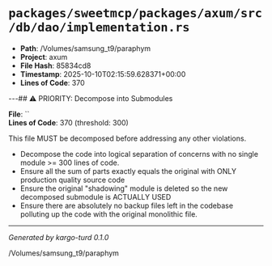 # `packages/sweetmcp/packages/axum/src/db/dao/implementation.rs`

- **Path**: /Volumes/samsung_t9/paraphym
- **Project**: axum
- **File Hash**: 85834cd8  
- **Timestamp**: 2025-10-10T02:15:59.628371+00:00  
- **Lines of Code**: 370

---## ⚠️ PRIORITY: Decompose into Submodules

**File**: ``  
**Lines of Code**: 370 (threshold: 300)

This file MUST be decomposed before addressing any other violations.

- Decompose the code into logical separation of concerns with no single module >= 300 lines of code. 
- Ensure all the sum of parts exactly equals the original with ONLY production quality source code
- Ensure the original "shadowing" module is deleted so the new decomposed submodule is ACTUALLY USED
- Ensure there are absolutely no backup files left in the codebase polluting up the code with the original monolithic file.

------

*Generated by kargo-turd 0.1.0*

/Volumes/samsung_t9/paraphym